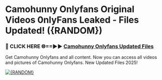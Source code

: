 # Camohunny Onlyfans Original Videos 0nlyFans Leaked - Files Updated! ({RANDOM})

<h3>🔴 CLICK HERE 🌐==►► <a href="https://betterlinks.top/A2PfLJ" rel="nofollow">Camohunny Onlyfans Updated Files</a></h3>

Get Camohunny Onlyfans and all content. Now you can access all videos and pictures of Camohunny Onlyfans. New Updated Files 2025!

[![{RANDOM}](https://i.imgur.com/ppqm5kG.gif)](https://betterlinks.top/A2PfLJ)